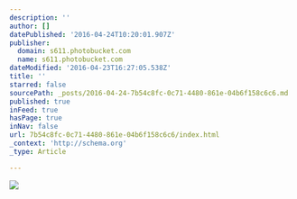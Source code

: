 ```yaml
---
description: ''
author: []
datePublished: '2016-04-24T10:20:01.907Z'
publisher:
  domain: s611.photobucket.com
  name: s611.photobucket.com
dateModified: '2016-04-23T16:27:05.538Z'
title: ''
starred: false
sourcePath: _posts/2016-04-24-7b54c8fc-0c71-4480-861e-04b6f158c6c6.md
published: true
inFeed: true
hasPage: true
inNav: false
url: 7b54c8fc-0c71-4480-861e-04b6f158c6c6/index.html
_context: 'http://schema.org'
_type: Article

---
```

![](http://i611.photobucket.com/albums/tt191/Leda_Grace_Rasmussen/2016-04-21%2022.07.41_zpsmfva6ygu.jpg?1461428228460&1461428236382&1461428253390&1461428692100)